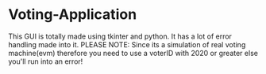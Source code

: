 # Voting-Application
This GUI is totally made using tkinter and python. It has a lot of error handling made into it. PLEASE NOTE: Since its a simulation of real voting machine(evm) therefore you need to use a voterID with 2020 or greater else you'll run into an error!
